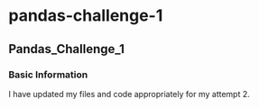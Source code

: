 # pandas-challenge-1
## Pandas_Challenge_1
### Basic Information

I have updated my files and code appropriately for my attempt 2.